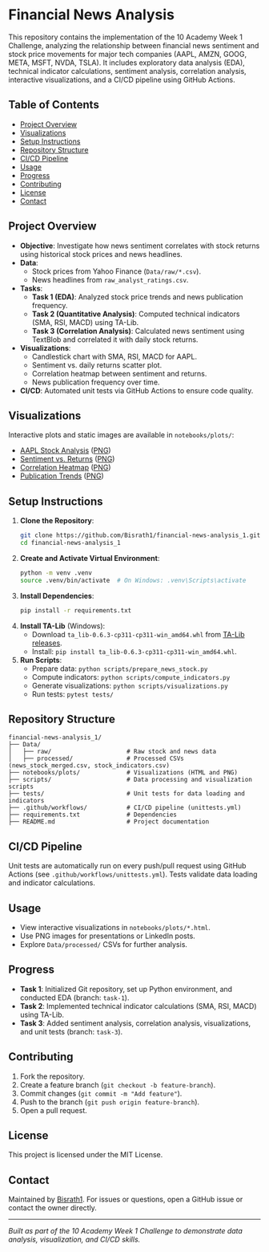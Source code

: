 # Financial News Analysis

This repository contains the implementation of the 10 Academy Week 1 Challenge, analyzing the relationship between financial news sentiment and stock price movements for major tech companies (AAPL, AMZN, GOOG, META, MSFT, NVDA, TSLA). It includes exploratory data analysis (EDA), technical indicator calculations, sentiment analysis, correlation analysis, interactive visualizations, and a CI/CD pipeline using GitHub Actions.

## Table of Contents
- [Project Overview](#project-overview)
- [Visualizations](#visualizations)
- [Setup Instructions](#setup-instructions)
- [Repository Structure](#repository-structure)
- [CI/CD Pipeline](#cicd-pipeline)
- [Usage](#usage)
- [Progress](#progress)
- [Contributing](#contributing)
- [License](#license)
- [Contact](#contact)

## Project Overview
- **Objective**: Investigate how news sentiment correlates with stock returns using historical stock prices and news headlines.
- **Data**:
  - Stock prices from Yahoo Finance (`Data/raw/*.csv`).
  - News headlines from `raw_analyst_ratings.csv`.
- **Tasks**:
  - **Task 1 (EDA)**: Analyzed stock price trends and news publication frequency.
  - **Task 2 (Quantitative Analysis)**: Computed technical indicators (SMA, RSI, MACD) using TA-Lib.
  - **Task 3 (Correlation Analysis)**: Calculated news sentiment using TextBlob and correlated it with daily stock returns.
- **Visualizations**:
  - Candlestick chart with SMA, RSI, MACD for AAPL.
  - Sentiment vs. daily returns scatter plot.
  - Correlation heatmap between sentiment and returns.
  - News publication frequency over time.
- **CI/CD**: Automated unit tests via GitHub Actions to ensure code quality.

## Visualizations
Interactive plots and static images are available in `notebooks/plots/`:
- [AAPL Stock Analysis](notebooks/plots/AAPL_indicators.html) ([PNG](notebooks/plots/AAPL_indicators.png))
- [Sentiment vs. Returns](notebooks/plots/sentiment_vs_returns.html) ([PNG](notebooks/plots/sentiment_vs_returns.png))
- [Correlation Heatmap](notebooks/plots/correlation_heatmap.html) ([PNG](notebooks/plots/correlation_heatmap.png))
- [Publication Trends](notebooks/plots/publication_trends.html) ([PNG](notebooks/plots/publication_trends.png))

## Setup Instructions
1. **Clone the Repository**:
   ```bash
   git clone https://github.com/Bisrath1/financial-news-analysis_1.git
   cd financial-news-analysis_1
   ```
2. **Create and Activate Virtual Environment**:
   ```bash
   python -m venv .venv
   source .venv/bin/activate  # On Windows: .venv\Scripts\activate
   ```
3. **Install Dependencies**:
   ```bash
   pip install -r requirements.txt
   ```
4. **Install TA-Lib** (Windows):
   - Download `ta_lib-0.6.3-cp311-cp311-win_amd64.whl` from [TA-Lib releases](https://github.com/TA-Lib/ta-lib-python/releases).
   - Install: `pip install ta_lib-0.6.3-cp311-cp311-win_amd64.whl`.
5. **Run Scripts**:
   - Prepare data: `python scripts/prepare_news_stock.py`
   - Compute indicators: `python scripts/compute_indicators.py`
   - Generate visualizations: `python scripts/visualizations.py`
   - Run tests: `pytest tests/`

## Repository Structure
```
financial-news-analysis_1/
├── Data/
│   ├── raw/                     # Raw stock and news data
│   ├── processed/               # Processed CSVs (news_stock_merged.csv, stock_indicators.csv)
├── notebooks/plots/             # Visualizations (HTML and PNG)
├── scripts/                     # Data processing and visualization scripts
├── tests/                       # Unit tests for data loading and indicators
├── .github/workflows/           # CI/CD pipeline (unittests.yml)
├── requirements.txt             # Dependencies
├── README.md                    # Project documentation
```

## CI/CD Pipeline
Unit tests are automatically run on every push/pull request using GitHub Actions (see `.github/workflows/unittests.yml`). Tests validate data loading and indicator calculations.

## Usage
- View interactive visualizations in `notebooks/plots/*.html`.
- Use PNG images for presentations or LinkedIn posts.
- Explore `Data/processed/` CSVs for further analysis.

## Progress
- **Task 1**: Initialized Git repository, set up Python environment, and conducted EDA (branch: `task-1`).
- **Task 2**: Implemented technical indicator calculations (SMA, RSI, MACD) using TA-Lib.
- **Task 3**: Added sentiment analysis, correlation analysis, visualizations, and unit tests (branch: `task-3`).

## Contributing
1. Fork the repository.
2. Create a feature branch (`git checkout -b feature-branch`).
3. Commit changes (`git commit -m "Add feature"`).
4. Push to the branch (`git push origin feature-branch`).
5. Open a pull request.

## License
This project is licensed under the MIT License.

## Contact
Maintained by [Bisrath1](https://github.com/Bisrath1). For issues or questions, open a GitHub issue or contact the owner directly.

---

*Built as part of the 10 Academy Week 1 Challenge to demonstrate data analysis, visualization, and CI/CD skills.*